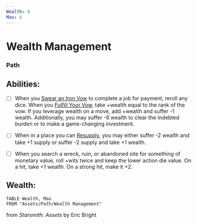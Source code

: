 ```yaml
---
Wealth: 6
Max: 6
---
```


# Wealth Management
### Path


## Abilities:


- [ ] When you [Swear an Iron Vow](Moves/Quest/Swear_an_Iron_Vow) to complete a job for payment, reroll any dice.  When you [Fulfill Your Vow](Moves/Quest/Fulfill_Your_Vow), take +wealth equal to the rank of the vow.  If you leverage wealth on a move, add +wealth and suffer -1 wealth.  Additionally, you may suffer -6 wealth to clear the Indebted burden or to make a game-changing investment.

- [ ] When in a place you can [Resupply](Moves/Recover/Resupply), you may either suffer -2 wealth and take +1 supply or suffer -2 supply and take +1 wealth.

- [ ] When you search a wreck, ruin, or abandoned site for something of monetary value, roll +wits twice and keep the lower action die value.  On a hit, take +1 wealth.  On a strong hit, make it +2.

## Wealth:
```dataview
TABLE Wealth, Max
FROM "Assets/Path/Wealth Management"
```



from *Starsmith: Assets* by Eric Bright